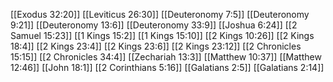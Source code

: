[[Exodus 32:20]]
[[Leviticus 26:30]]
[[Deuteronomy 7:5]]
[[Deuteronomy 9:21]]
[[Deuteronomy 13:6]]
[[Deuteronomy 33:9]]
[[Joshua 6:24]]
[[2 Samuel 15:23]]
[[1 Kings 15:2]]
[[1 Kings 15:10]]
[[2 Kings 10:26]]
[[2 Kings 18:4]]
[[2 Kings 23:4]]
[[2 Kings 23:6]]
[[2 Kings 23:12]]
[[2 Chronicles 15:15]]
[[2 Chronicles 34:4]]
[[Zechariah 13:3]]
[[Matthew 10:37]]
[[Matthew 12:46]]
[[John 18:1]]
[[2 Corinthians 5:16]]
[[Galatians 2:5]]
[[Galatians 2:14]]
